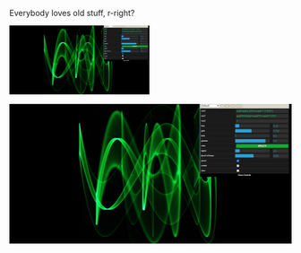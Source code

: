 Everybody loves old stuff, r-right?


<img src="/docs/screenshot1.jpg" alt="Your image title" width="250"/>

![Screenshot 1](/docs/screenshot1.jpg)
